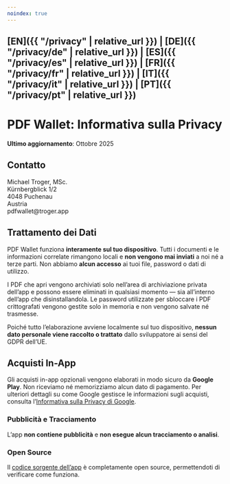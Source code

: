 ```yaml
---
noindex: true
---
```


## [EN]({{ "/privacy" | relative_url }}) | [DE]({{ "/privacy/de" | relative_url }}) | [ES]({{ "/privacy/es" | relative_url }}) | [FR]({{ "/privacy/fr" | relative_url }}) | [IT]({{ "/privacy/it" | relative_url }}) | [PT]({{ "/privacy/pt" | relative_url }})

# PDF Wallet: Informativa sulla Privacy

**Ultimo aggiornamento**: Ottobre 2025

## Contatto

Michael Troger, MSc.  
Kürnbergblick 1/2  
4048 Puchenau  
Austria  
&#112;&#100;&#102;&#119;&#97;&#108;&#108;&#101;&#116;&#64;&#116;&#114;&#111;&#103;&#101;&#114;&#46;&#97;&#112;&#112;

## Trattamento dei Dati

PDF Wallet funziona **interamente sul tuo dispositivo**.
Tutti i documenti e le informazioni correlate rimangono locali e **non vengono mai inviati** a noi né a terze parti.
Non abbiamo **alcun accesso** ai tuoi file, password o dati di utilizzo.

I PDF che apri vengono archiviati solo nell’area di archiviazione privata dell’app e possono essere eliminati in qualsiasi momento — sia all’interno dell’app che disinstallandola.
Le password utilizzate per sbloccare i PDF crittografati vengono gestite solo in memoria e non vengono salvate né trasmesse.

Poiché tutto l’elaborazione avviene localmente sul tuo dispositivo, **nessun dato personale viene raccolto o trattato** dallo sviluppatore ai sensi del GDPR dell’UE.

## Acquisti In-App

Gli acquisti in-app opzionali vengono elaborati in modo sicuro da **Google Play**.
Non riceviamo né memorizziamo alcun dato di pagamento.
Per ulteriori dettagli su come Google gestisce le informazioni sugli acquisti, consulta l’[Informativa sulla Privacy di Google](https://policies.google.com/privacy).

### Pubblicità e Tracciamento

L’app **non contiene pubblicità** e **non esegue alcun tracciamento o analisi**.

### Open Source

Il [codice sorgente dell’app](https://github.com/michaeltroger/pdfwallet-android) è completamente open source, permettendoti di verificare come funziona.
